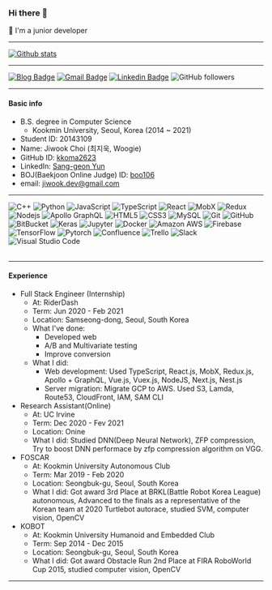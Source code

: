 ### Hi there 👋

<!--
**kkoma2623/kkoma2623** is a ✨ _special_ ✨ repository because its `README.md` (this file) appears on your GitHub profile.

Here are some ideas to get you started:

- 🔭 I’m currently working on ...
- 🌱 I’m currently learning ...
- 👯 I’m looking to collaborate on ...
- 🤔 I’m looking for help with ...
- 💬 Ask me about ...
- 📫 How to reach me: ...
- 😄 Pronouns: ...
- ⚡ Fun fact: ...
-->
🌱 I'm a junior developer

---

[![Github stats](https://github-readme-stats.vercel.app/api?username=kkoma2623&show_icons=true&theme=tokyonight&count_private=true&include_all_commits=true)](https://github.com/anuraghazra/github-readme-stats)

---

[![Blog Badge](http://img.shields.io/badge/-Blog-black?style=flat-square&logo=velog&link=https://velog.io/@kkoma2623)](https://velog.io/@kkoma2623)
[![Gmail Badge](https://img.shields.io/badge/Gmail-d14836?style=flat-square&logo=Gmail&logoColor=white&link=mailto:jiwook.dev@gmail.com)](mailto:jiwook.dev@gmail.com)
[![Linkedin Badge](https://img.shields.io/badge/-LinkedIn-blue?style=flat-square&logo=Linkedin&logoColor=white&link=https://www.linkedin.com/in/jiwook-choi-woogie)](https://www.linkedin.com/in/jiwook-choi-woogie/)
![GitHub followers](https://img.shields.io/github/followers/kkoma2623?style=social)

---

#### Basic info

- B.S. degree in Computer Science
  - Kookmin University, Seoul, Korea (2014 ~ 2021)
- Student ID: 20143109
- Name: Jiwook Choi (최지욱, Woogie)
- GitHub ID: [kkoma2623](https://github.com/kkoma2623)
- LinkedIn: [Sang-geon Yun](https://www.linkedin.com/in/jiwook-choi-woogie/)
- BOJ(Baekjoon Online Judge) ID: [boo106](http://boj.kr/u/boo106)
- email: jiwook.dev@gmail.com

---

![C++](https://img.shields.io/badge/-C++-00599C?style=flat-square&logo=c%2B%2B)
![Python](https://img.shields.io/badge/-Python-black?style=flat-square&logo=Python)
![JavaScript](https://img.shields.io/badge/-JavaScript-black?style=flat-square&logo=javascript)
![TypeScript](https://img.shields.io/badge/-TypeScript-black?style=flat-square&logo=typescript)
![React](https://img.shields.io/badge/-React-black?style=flat-square&logo=react)
![MobX](https://img.shields.io/badge/-Mobx-black?style=flat-square&logo=Mobx)
![Redux](https://img.shields.io/badge/-Redux-764ABC?style=flat-square&logo=Redux)
![Nodejs](https://img.shields.io/badge/-Nodejs-black?style=flat-square&logo=Node.js)
![Apollo GraphQL](https://img.shields.io/badge/-Apollo%20GraphQL-black?style=flat-square&logo=Apollo%20GraphQL)
![HTML5](https://img.shields.io/badge/-HTML5-E34F26?style=flat-square&logo=html5&logoColor=white)
![CSS3](https://img.shields.io/badge/-CSS3-1572B6?style=flat-square&logo=css3)
![MySQL](https://img.shields.io/badge/-MySQL-black?style=flat-square&logo=mysql)
![Git](https://img.shields.io/badge/-Git-black?style=flat-square&logo=git)
![GitHub](https://img.shields.io/badge/-GitHub-181717?style=flat-square&logo=github)
![BitBucket](https://img.shields.io/badge/-BitBucket-darkblue?style=flat-square&logo=bitbucket)
![Keras](https://img.shields.io/badge/-Keras-D00000?style=flat-square&logo=Keras)
![Jupyter](https://img.shields.io/badge/-Jupyter-black?style=flat-square&logo=Jupyter)
![Docker](https://img.shields.io/badge/-Docker-black?style=flat-square&logo=Docker)
![Amazon AWS](https://img.shields.io/badge/-Amazon%20AWS-232F3E?style=flat-square&logo=Amazon%20AWS)
![Firebase](https://img.shields.io/badge/-Firebase-black?style=flat-square&logo=Firebase)
![TensorFlow](https://img.shields.io/badge/-TensorFlow-black?style=flat-square&logo=TensorFlow)
![Pytorch](https://img.shields.io/badge/-Pytorch-black?style=flat-square&logo=Pytorch)
![Confluence](https://img.shields.io/badge/-Confluence-172B4D?style=flat-square&logo=Confluence)
![Trello](https://img.shields.io/badge/-Trello-0079BF?style=flat-square&logo=Trello)
![Slack](https://img.shields.io/badge/-Slack-4A154B?style=flat-square&logo=Slack)
![Visual Studio Code](https://img.shields.io/badge/-Visual%20Studio%20Code-007ACC?style=flat-square&logo=Visual%20Studio%20Code)
<br/>
<br/>

---
#### Experience
- Full Stack Engineer (Internship)
  - At: RiderDash
  - Term: Jun 2020 - Feb 2021
  - Location: Samseong-dong, Seoul, South Korea
  - What I've done:
    - Developed web
    - A/B and Multivariate testing
    - Improve conversion
  - What I did:
    - Web development: Used TypeScript, React.js, MobX, Redux.js, Apollo + GraphQL, Vue.js, Vuex.js, NodeJS, Next.js, Nest.js
    - Server migration: Migrate GCP to AWS. Used S3, Lamda, Route53, CloudFront, IAM, SAM CLI
- Research Assistant(Online)
  - At: UC Irvine
  - Term: Dec 2020 - Fev 2021
  - Location: Onine
  - What I did: Studied DNN(Deep Neural Network), ZFP compression, Try to boost DNN performace by zfp compression algorithm on VGG.
- FOSCAR
  - At: Kookmin University Autonomous Club
  - Term: Mar 2019 - Feb 2020
  - Location: Seongbuk-gu, Seoul, South Korea
  - What I did: Got award 3rd Place at BRKL(Battle Robot Korea League) autonomous, Advanced to the finals as a representative of the Korean team at 2020 Turtlebot autorace, studied SVM, computer vision, OpenCV
- KOBOT
  - At: Kookmin University Humanoid and Embedded Club
  - Term: Sep 2014 - Dec 2015
  - Location: Seongbuk-gu, Seoul, South Korea
  - What I did: Got award Obstacle Run 2nd Place at FIRA RoboWorld Cup 2015, studied computer vision, OpenCV

---
